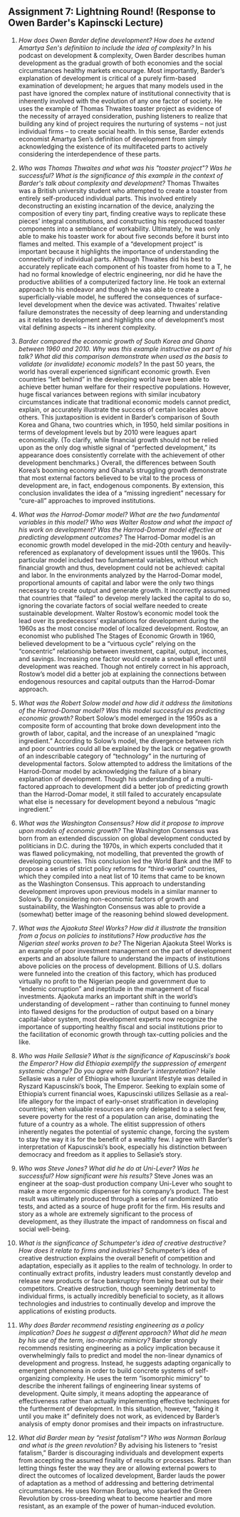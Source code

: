 ## Assignment 7: Lightning Round! (Response to Owen Barder's Kapinscki Lecture)

1. *How does Owen Barder define development? How does he extend Amartya Sen's definitiion to include the idea of complexity?* In his podcast on development & complexity, Owen Barder describes human development as the gradual growth of both economies and the social circumstances healthy markets encourage. Most importantly, Barder’s explanation of development is critical of a purely firm-based examination of development; he argues that many models used in the past have ignored the complex nature of institutional connectivity that is inherently involved with the evolution of any one factor of society. He uses the example of Thomas Thwaites toaster project as evidence of the necessity of arrayed consideration, pushing listeners to realize that building any kind of project requires the nurturing of systems – not just individual firms – to create social health. In this sense, Barder extends economist Amartya Sen’s definition of development from simply acknowledging the existence of its multifaceted parts to actively considering the interdependence of these parts. 

2. *Who was Thomas Thwaites and what was his "toaster project"?  Was he successful? What is the significance of this example in the context of Barder's talk about complexity and development?* Thomas Thwaites was a British university student who attempted to create a toaster from entirely self-produced individual parts. This involved entirely deconstructing an existing incarnation of the device, analyzing the composition of every tiny part, finding creative ways to replicate these pieces’ integral constitutions, and constructing his reproduced toaster components into a semblance of workability. Ultimately, he was only able to make his toaster work for about five seconds before it burst into flames and melted. This example of a “development project” is important because it highlights the importance of understanding the connectivity of individual parts. Although Thwaites did his best to accurately replicate each component of his toaster from home to a T, he had no formal knowledge of electric engineering, nor did he have the productive abilities of a computerized factory line. He took an external approach to his endeavor and though he was able to create a superficially-viable model, he suffered the consequences of surface-level development when the device was activated. Thwaites’ relative failure demonstrates the necessity of deep learning and understanding as it relates to development and highlights one of development’s most vital defining aspects – its inherent complexity. 

3. *Barder compared the economic growth of South Korea and Ghana between 1960 and 2010. Why was this example instructive as part of his talk? What did this comparison demonstrate when used as the basis to validate (or invalidate) economic models?*	In the past 50 years, the world has overall experienced significant economic growth. Even countries “left behind” in the developing world have been able to achieve better human welfare for their respective populations. However, huge fiscal variances between regions with similar incubatory circumstances indicate that traditional economic models cannot predict, explain, or accurately illustrate the success of certain locales above others. This juxtaposition is evident in Barder’s comparison of South Korea and Ghana, two countries which, in 1950, held similar positions in terms of development levels but by 2010 were leagues apart economically. (To clarify, while financial growth should not be relied upon as the only dog whistle signal of “perfected development,” its appearance does consistently correlate with the achievement of other development benchmarks.) Overall, the differences between South Korea’s booming economy and Ghana’s struggling growth demonstrate that most external factors believed to be vital to the process of development are, in fact, endogenous components. By extension, this conclusion invalidates the idea of a “missing ingredient” necessary for “cure-all” approaches to improved institutions. 

4.	*What was the Harrod-Domar model? What are the two fundamental variables in this model? Who was Walter Rostow and what the impact of his work on development?  Was the Harrod-Domar model effective at predicting development outcomes?* The Harrod-Domar model is an economic growth model developed in the mid-20th century and heavily-referenced as explanatory of development issues until the 1960s. This particular model included two fundamental variables, without which financial growth and thus, development could not be achieved: capital and labor. In the environments analyzed by the Harrod-Domar model, proportional amounts of capital and labor were the only two things necessary to create output and generate growth. It incorrectly assumed that countries that “failed” to develop merely lacked the capital to do so, ignoring the covariate factors of social welfare needed to create sustainable development. Walter Rostow’s economic model took the lead over its predecessors’ explanations for development during the 1960s as the most concise model of localized development. Rostow, an economist who published The Stages of Economic Growth in 1960, believed development to be a “virtuous cycle” relying on the “concentric” relationship between investment, capital, output, incomes, and savings. Increasing one factor would create a snowball effect until development was reached. Though not entirely correct in his approach, Rostow’s model did a better job at explaining the connections between endogenous resources and capital outputs than the Harrod-Domar approach. 

5.	*What was the Robert Solow model and how did it address the limitations of the Harrod-Domar model? Was this model successful as predicting economic growth?* Robert Solow’s model emerged in the 1950s as a composite form of accounting that broke down development into the growth of labor, capital, and the increase of an unexplained “magic ingredient.” According to Solow’s model, the divergence between rich and poor countries could all be explained by the lack or negative growth of an indescribable category of “technology” in the nurturing of developmental factors. Solow attempted to address the limitations of the Harrod-Domar model by acknowledging the failure of a binary explanation of development. Though his understanding of a multi-factored approach to development did a better job of predicting growth than the Harrod-Domar model, it still failed to accurately encapsulate what else is necessary for development beyond a nebulous “magic ingredient.” 

6.	*What was the Washington Consensus? How did it propose to improve upon models of economic growth?* The Washington Consensus was born from an extended discussion on global development conducted by politicians in D.C. during the 1970s, in which experts concluded that it was flawed policymaking, not modelling, that prevented the growth of developing countries. This conclusion led the World Bank and the IMF to propose a series of strict policy reforms for “third-world” countries, which they compiled into a neat list of 10 items that came to be known as the Washington Consensus. This approach to understanding development improves upon previous models in a similar manner to Solow’s. By considering non-economic factors of growth and sustainability, the Washington Consensus was able to provide a (somewhat) better image of the reasoning behind slowed development. 

7.	*What was the Ajaokuta Steel Works? How did it illustrate the transition from a focus on policies to institutions? How productive has the Nigerian steel works proven to be?* The Nigerian Ajaokuta Steel Works is an example of poor investment management on the part of development experts and an absolute failure to understand the impacts of institutions above policies on the process of development. Billions of U.S. dollars were funneled into the creation of this factory, which has produced virtually no profit to the Nigerian people and government due to “endemic corruption” and ineptitude in the management of fiscal investments. Ajaokuta marks an important shift in the world’s understanding of development – rather than continuing to funnel money into flawed designs for the production of output based on a binary capital-labor system, most development experts now recognize the importance of supporting healthy fiscal and social institutions prior to the facilitation of economic growth through tax-cutting policies and the like. 

8.	*Who was Haile Sellasie?  What is the significance of Kapuscinski's book the Emperor? How did Ethiopia exemplify the suppression of emergent systemic change? Do you agree with Barder's interpretation?* Haile Sellasie was a ruler of Ethiopia whose luxuriant lifestyle was detailed in Ryszard Kapuscinski’s book, The Emperor. Seeking to explain some of Ethiopia’s current financial woes, Kapuscinski utilizes Sellasie as a real-life allegory for the impact of early-onset stratification in developing countries; when valuable resources are only delegated to a select few, severe poverty for the rest of a population can arise, dominating the future of a country as a whole. The elitist suppression of others inherently negates the potential of systemic change, forcing the system to stay the way it is for the benefit of a wealthy few. I agree with Barder’s interpretation of Kapuscinski’s book, especially his distinction between democracy and freedom as it applies to Sellasie’s story. 

9.	*Who was Steve Jones? What did he do at Uni-Lever? Was he successful? How significant were his results?* Steve Jones was an engineer at the soap-dust production company Uni-Lever who sought to make a more ergonomic dispenser for his company’s product. The best result was ultimately produced through a series of randomized ratio tests, and acted as a source of huge profit for the firm. His results and story as a whole are extremely significant to the process of development, as they illustrate the impact of randomness on fiscal and social well-being. 

10.	*What is the significance of Schumpeter's idea of creative destructive? How does it relate to firms and industries?* Schumpeter’s idea of creative destruction explains the overall benefit of competition and adaptation, especially as it applies to the realm of technology. In order to continually extract profits, industry leaders must constantly develop and release new products or face bankruptcy from being beat out by their competitors. Creative destruction, though seemingly detrimental to individual firms, is actually incredibly beneficial to society, as it allows technologies and industries to continually develop and improve the applications of existing products. 

11.	*Why does Barder recommend resisting engineering as a policy implication? Does he suggest a different approach? What did he mean by his use of the term, iso-morphic mimicry?* Barder strongly recommends resisting engineering as a policy implication because it overwhelmingly fails to predict and model the non-linear dynamics of development and progress. Instead, he suggests adapting organically to emergent phenomena in order to build concrete systems of self-organizing complexity. He uses the term “isomorphic mimicry” to describe the inherent failings of engineering linear systems of development. Quite simply, it means adopting the appearance of effectiveness rather than actually implementing effective techniques for the furtherment of development. In this situation, however, “faking it until you make it” definitely does not work, as evidenced by Barder’s analysis of empty donor promises and their impacts on infrastructure. 

12.	*What did Barder mean by “resist fatalism”? Who was Norman Borlaug and what is the green revolution?* By advising his listeners to “resist fatalism,” Barder is discouraging individuals and development experts from accepting the assumed finality of results or processes. Rather than letting things fester the way they are or allowing external powers to direct the outcomes of localized development, Barder lauds the power of adaptation as a method of addressing and bettering detrimental circumstances. He uses Norman Borlaug, who sparked the Green Revolution by cross-breeding wheat to become heartier and more resistant, as an example of the power of human-induced evolution. 
